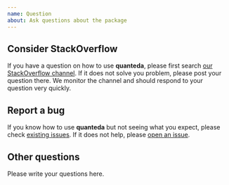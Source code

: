 ```yaml
---
name: Question
about: Ask questions about the package
---
```


## Consider StackOverflow

If you have a question on how to use **quanteda**, please first search [our StackOverflow channel](https://stackoverflow.com/questions/tagged/quanteda). If it does not solve you problem, please post your question there. We monitor the channel and should respond to your question very quickly. 

## Report a bug

If you know how to use **quanteda** but not seeing what you expect, please check [existing issues](https://github.com/quanteda/quanteda/issues?utf8=%E2%9C%93&q=is%3Aissue). If it does not help, please [open an issue](https://github.com/quanteda/quanteda/issues/new?template=bug_report.md).

## Other questions

Please write your questions here.
